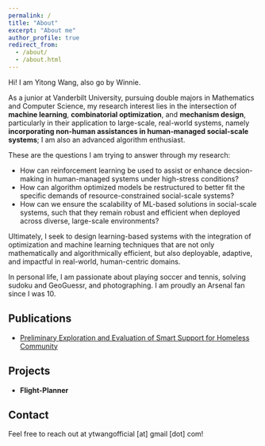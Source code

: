 ```yaml
---
permalink: /
title: "About"
excerpt: "About me"
author_profile: true
redirect_from: 
  - /about/
  - /about.html
---
```

Hi! I am Yitong Wang, also go by Winnie. 

As a junior at Vanderbilt University, pursuing double majors in Mathematics and Computer Science, my research interest lies in the intersection of **machine learning**, **combinatorial optimization**, and **mechanism design**, particularly in their application to large-scale, real-world systems, namely **incorporating non-human assistances in human-managed social-scale systems**; I am also an advanced algorithm enthusiast.

These are the questions I am trying to answer through my research: 
* How can reinforcement learning be used to assist or enhance decsion-making in human-managed systems under high-stress conditions?
* How can algorithm optimized models be restructured to better fit the specific demands of resource-constrained social-scale systems?
* How can we ensure the scalability of ML-based solutions in social-scale systems, such that they remain robust and efficient when deployed across diverse, large-scale environments?

Ultimately, I seek to design learning-based systems with the integration of optimization and machine learning techniques that are not only mathematically and algorithmically efficient, but also deployable, adaptive, and impactful in real-world, human-centric domains.

In personal life, I am passionate about playing soccer and tennis, solving sudoku and GeoGuessr, and photographing. I am proudly an Arsenal fan since I was 10.


Publications
------
* [Preliminary Exploration and Evaluation of Smart Support for Homeless Community](https://ieeexplore.ieee.org/abstract/document/10185514) 



Projects
------
* **Flight-Planner** 

Contact
------
Feel free to reach out at ytwangofficial [at] gmail [dot] com!
